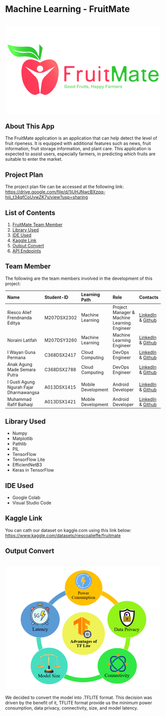 # Machine Learning - FruitMate

<h1 align="center">
  <img align="center" src="assets/logo.png"  width="500"></img>

## About This App
The FruitMate application is an application that can help detect the level of fruit ripeness. It is equipped with additional features such as news, fruit information, fruit storage information, and plant care. This application is expected to assist users, especially farmers, in predicting which fruits are suitable to enter the market.

## Project Plan
The project plan file can be accessed at the following link: https://drive.google.com/file/d/1iUHJNwcBXzqq-hiii_t34qfCoUvwZK7y/view?usp=sharing

## List of Contents

1. [FruitMate Team Member](#team-member)
2. [Library Used](#library-used)
3. [IDE Used](#ide-used)
4. [Kaggle Link](#kaggle-link)
5. [Output Convert](#output-convert)
6. [API Endpoints](#api-enspoints)

## Team Member

The following are the team members involved in the development of this project:

| Name                                    | Student-ID  | Learning Path      | Role                                        | Contacts                                                                                                                  |
| :-------------------------------------- | :---------- | :----------------- | :------------------------------------------ | :------------------------------------------------------------------------------------------------------------------------ |
| Riesco Alief Frendnanda Editya          | M207DSX2302 | Machine Learning   | Project Manager & Machine Learning Engineer | [LinkedIn](https://www.linkedin.com/in/riesco-alief-frendnanda-editya-a65929244/) & [Github](https://github.com/riszt892) |
| Noraini Latifah                         | M207DSY3260 | Machine Learning   | Machine Learning Engineer                   | [LinkedIn](https://www.linkedin.com/in/norainilatifah/) & [Github](https://github.com/Noraini09)                          |
| I Wayan Guna Permana                    | C368DSX2417 | Cloud Computing    | DevOps Engineer                             | [LinkedIn](https://www.linkedin.com/in/i-wayan-guna-permana/) & [Github](https://github.com/gunapermana)                  |
| Anak Agung Made Semara Putra            | C368DSX2788 | Cloud Computing    | DevOps Engineer                             | [LinkedIn](https://www.linkedin.com/in/gungwahada1/) & [Github](https://github.com/Gungwahada1)                           |
| I Gusti Agung Ngurah Fajar Dharmawangsa | A013DSX1415 | Mobile Development | Android Developer                           | [LinkedIn](https://www.linkedin.com/in/ngurahfajar/) & [Github](https://github.com/NgurahFajar)                           |
| Muhammad Rafif Baihaqi                  | A013DSX1421 | Mobile Development | Android Developer                           | [LinkedIn](https://www.linkedin.com/in/muhammad-rafif-baihaqi-198b56226/) & [Github](https://github.com/Raff-28)          |

## Library Used

- Numpy
- Matplotlib
- Pathlib
- PIL
- TensorFlow
- TensorFlow Lite
- EfficientNetB3
- Keras in TensorFlow

## IDE Used

- Google Colab
- Visual Studio Code

## Kaggle Link

You can cath our dataset on kaggle.com using this link below:
https://www.kaggle.com/datasets/riescoalieffe/fruitmate

## Output Convert
<h1 align="center">
  <img align="center" src="assets/tflite_logo.png"  width="500"></img>
 </h1>

We decided to convert the model into .TFLITE format. This decision was driven by the benefit of it, TFLITE format provide us the minimum power consumption, data privacy, connectivity, size, and model latency.
